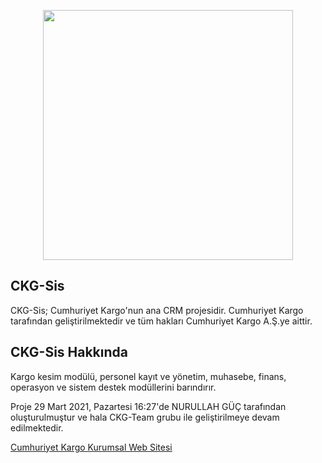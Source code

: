 <p align="center">
<a href="https://cumhuriyetkargo.com.tr" target="_blank">
<img src="https://cumhuriyetkargo.com.tr/assets/CKG_Sis_Gif.gif" width="400"></a></p>

## CKG-Sis

CKG-Sis; Cumhuriyet Kargo'nun ana CRM projesidir. Cumhuriyet Kargo tarafından geliştirilmektedir ve tüm hakları
Cumhuriyet Kargo A.Ş.ye aittir.



## CKG-Sis Hakkında

Kargo kesim modülü, personel kayıt ve yönetim, muhasebe, finans, operasyon ve sistem destek modüllerini barındırır.

Proje 29 Mart 2021, Pazartesi 16:27'de NURULLAH GÜÇ tarafından oluşturulmuştur ve hala CKG-Team grubu ile geliştirilmeye devam edilmektedir.


<a target="_blank" href="https://www.cumhuriyetkargo.com.tr">Cumhuriyet Kargo Kurumsal Web Sitesi</a>
